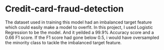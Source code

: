 # Credit-card-fraud-detection
The dataset used in training this model had an imbalanced target feature which could easily make a model to overfit. In this project, I used Logistic Regression to be the model. And it yeilded a 99.9% Accuracy score and a 0.66 F1 score. If the F1 score had gone below 0.5, i would have oversampled the minority class to tackle the imbalanced target feature.
